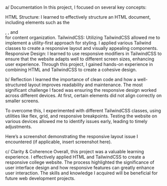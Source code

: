a/ Documentation
In this project, I focused on several key concepts:

HTML Structure: I learned to effectively structure an HTML document, including elements such as the <nav>, <table>, and <div> for content organization.
TailwindCSS: Utilizing TailwindCSS allowed me to implement a utility-first approach for styling. I applied various Tailwind classes to create a responsive layout and visually appealing components.
Responsive Design: I learned to use responsive modifiers in TailwindCSS to ensure that the website adapts well to different screen sizes, enhancing user experience.
Through this project, I gained hands-on experience in combining HTML and TailwindCSS to create a cohesive design.

b/ Reflection
I learned the importance of clean code and how a well-structured layout improves readability and maintenance. The most significant challenge I faced was ensuring the responsive design worked across different devices. At first, certain elements did not align correctly on smaller screens.

To overcome this, I experimented with different TailwindCSS classes, using utilities like flex, grid, and responsive breakpoints. Testing the website on various devices allowed me to identify issues early, leading to timely adjustments.

Here’s a screenshot demonstrating the responsive layout issue I encountered (if applicable, insert screenshot here).

c/ Clarity & Coherence
Overall, this project was a valuable learning experience. I effectively applied HTML and TailwindCSS to create a responsive college website. The process highlighted the significance of user interface design and how responsive features can greatly enhance user interaction. The skills and knowledge I acquired will be beneficial for future web development projects.